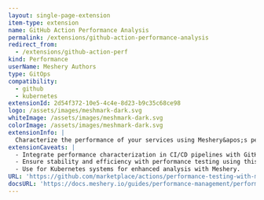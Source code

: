 ```yaml
---
layout: single-page-extension
item-type: extension
name: GitHub Action Performance Analysis
permalink: /extensions/github-action-performance-analysis
redirect_from:
  - /extensions/github-action-perf
kind: Performance
userName: Meshery Authors
type: GitOps
compatibility: 
  - github
  - kubernetes
extensionId: 2d54f372-10e5-4c4e-8d23-b9c35c68ce98
logo: /assets/images/meshmark-dark.svg
whiteImage: /assets/images/meshmark-dark.svg
colorImage: /assets/images/meshmark-dark.svg
extensionInfo: |
  Characterize the performance of your services using Meshery&apos;s performance analysis GitHub Action to benchmark and visually compare percentiles (e.g. P99) over time.
extensionCaveats: |
  - Integrate performance characterization in CI/CD pipelines with GitHub Action Performance Analysis.
  - Ensure stability and efficiency with performance testing using this action.
  - Use for Kubernetes systems for enhanced analysis with Meshery.
URL: 'https://github.com/marketplace/actions/performance-testing-with-meshery'
docsURL: 'https://docs.meshery.io/guides/performance-management/performance-management'
---
```

